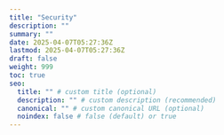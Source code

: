 ```yaml
---
title: "Security"
description: ""
summary: ""
date: 2025-04-07T05:27:36Z
lastmod: 2025-04-07T05:27:36Z
draft: false
weight: 999
toc: true
seo:
  title: "" # custom title (optional)
  description: "" # custom description (recommended)
  canonical: "" # custom canonical URL (optional)
  noindex: false # false (default) or true
---
```

